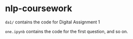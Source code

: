 # nlp-coursework

`da1/` contains the code for Digital Assignment 1

`one.ipynb` contains the code for the first question, and so on.